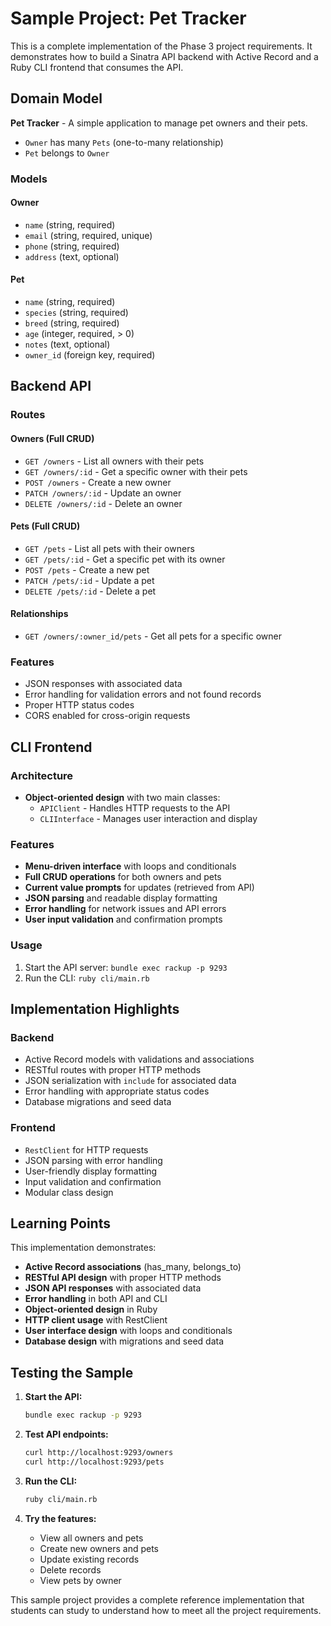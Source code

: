# Sample Project: Pet Tracker

This is a complete implementation of the Phase 3 project requirements. It demonstrates how to build a Sinatra API backend with Active Record and a Ruby CLI frontend that consumes the API.

## Domain Model

**Pet Tracker** - A simple application to manage pet owners and their pets.

- `Owner` has many `Pets` (one-to-many relationship)
- `Pet` belongs to `Owner`

### Models

#### Owner

- `name` (string, required)
- `email` (string, required, unique)
- `phone` (string, required)
- `address` (text, optional)

#### Pet

- `name` (string, required)
- `species` (string, required)
- `breed` (string, required)
- `age` (integer, required, > 0)
- `notes` (text, optional)
- `owner_id` (foreign key, required)

## Backend API

### Routes

#### Owners (Full CRUD)

- `GET /owners` - List all owners with their pets
- `GET /owners/:id` - Get a specific owner with their pets
- `POST /owners` - Create a new owner
- `PATCH /owners/:id` - Update an owner
- `DELETE /owners/:id` - Delete an owner

#### Pets (Full CRUD)

- `GET /pets` - List all pets with their owners
- `GET /pets/:id` - Get a specific pet with its owner
- `POST /pets` - Create a new pet
- `PATCH /pets/:id` - Update a pet
- `DELETE /pets/:id` - Delete a pet

#### Relationships

- `GET /owners/:owner_id/pets` - Get all pets for a specific owner

### Features

- JSON responses with associated data
- Error handling for validation errors and not found records
- Proper HTTP status codes
- CORS enabled for cross-origin requests

## CLI Frontend

### Architecture

- **Object-oriented design** with two main classes:
  - `APIClient` - Handles HTTP requests to the API
  - `CLIInterface` - Manages user interaction and display

### Features

- **Menu-driven interface** with loops and conditionals
- **Full CRUD operations** for both owners and pets
- **Current value prompts** for updates (retrieved from API)
- **JSON parsing** and readable display formatting
- **Error handling** for network issues and API errors
- **User input validation** and confirmation prompts

### Usage

1. Start the API server: `bundle exec rackup -p 9293`
2. Run the CLI: `ruby cli/main.rb`

## Implementation Highlights

### Backend

- Active Record models with validations and associations
- RESTful routes with proper HTTP methods
- JSON serialization with `include` for associated data
- Error handling with appropriate status codes
- Database migrations and seed data

### Frontend

- `RestClient` for HTTP requests
- JSON parsing with error handling
- User-friendly display formatting
- Input validation and confirmation
- Modular class design

## Learning Points

This implementation demonstrates:

- **Active Record associations** (has_many, belongs_to)
- **RESTful API design** with proper HTTP methods
- **JSON API responses** with associated data
- **Error handling** in both API and CLI
- **Object-oriented design** in Ruby
- **HTTP client usage** with RestClient
- **User interface design** with loops and conditionals
- **Database design** with migrations and seed data

## Testing the Sample

1. **Start the API:**

   ```bash
   bundle exec rackup -p 9293
   ```

2. **Test API endpoints:**

   ```bash
   curl http://localhost:9293/owners
   curl http://localhost:9293/pets
   ```

3. **Run the CLI:**

   ```bash
   ruby cli/main.rb
   ```

4. **Try the features:**
   - View all owners and pets
   - Create new owners and pets
   - Update existing records
   - Delete records
   - View pets by owner

This sample project provides a complete reference implementation that students can study to understand how to meet all the project requirements.
